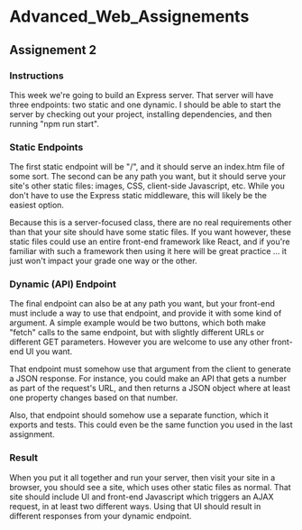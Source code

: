 # Advanced_Web_Assignements

## Assignement 2

### Instructions
This week we're going to build an Express server.  That server will have three endpoints: two static and one dynamic.  I should be able to start the server by checking out your project, installing dependencies, and then running "npm run start".

### Static Endpoints
The first static endpoint will be "/", and it should serve an index.htm file of some sort.  The second can be any path you want, but it should serve your site's other static files: images, CSS, client-side Javascript, etc.  While you don't have to use the Express static middleware, this will likely be the easiest option.

Because this is a server-focused class, there are no real requirements other than that your site should have some static files.  If you want however, these static files could use an entire front-end framework like React, and if you're familiar with such a framework then using it here will be great practice ... it just won't impact your grade one way or the other.

### Dynamic (API) Endpoint
The final endpoint can also be at any path you want, but your front-end must include a way to use that endpoint, and provide it with some kind of argument.  A simple example would be two buttons, which both make "fetch" calls to the same endpoint, but with slightly different URLs or different GET parameters. However you are welcome to use any other front-end UI you want.

That endpoint must somehow use that argument from the client to generate a JSON response.  For instance, you could make an API that gets a number as part of the request's URL, and then returns a JSON object where at least one property changes based on that number.

Also, that endpoint should somehow use a separate function, which it exports and tests.  This could even be the same function you used in the last assignment.

### Result
When you put it all together and run your server, then visit your site in a browser, you should see a site, which uses other static files as normal.  That site should include UI and front-end Javascript which triggers an AJAX request, in at least two different ways.  Using that UI should result in different responses from your dynamic endpoint.
